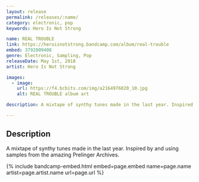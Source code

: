 ```yaml
---
layout: release
permalink: /releases/:name/
category: electronic, pop
keywords: Hero Is Not Strong

name: REAL TROUBLE
link: https://heroisnotstrong.bandcamp.com/album/real-trouble
embed: 3792809408
genre: Electronic, Sampling, Pop
releaseDate: May 1st, 2018
artist: Hero Is Not Strong

images:
  - image:
    url: https://f4.bcbits.com/img/a2164976020_10.jpg
    alt: REAL TROUBLE album art

description: A mixtape of synthy tunes made in the last year. Inspired by and using samples from the amazing Prelinger Archives.

---
```


## Description

A mixtape of synthy tunes made in the last year. Inspired by and using samples from the amazing Prelinger Archives.

{% include bandcamp-embed.html
  embed=page.embed
  name=page.name
  artist=page.artist.name
  url=page.url
%}
